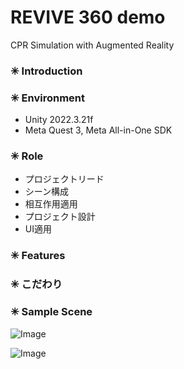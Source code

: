 # REVIVE 360 demo 
CPR Simulation with Augmented Reality 

### ✳ Introduction

### ✳ Environment 
* Unity 2022.3.21f 
* Meta Quest 3, Meta All-in-One SDK

### ✳ Role 
* プロジェクトリード
* シーン構成
* 相互作用適用
* プロジェクト設計
* UI適用

### ✳ Features

### ✳ こだわり

### ✳ Sample Scene

![Image](https://github.com/user-attachments/assets/70324e1e-4cfd-44fd-bcb9-cba5c2696920)

![Image](https://github.com/user-attachments/assets/37dfd86e-8163-4e34-991c-a1cfa5c10a56)
